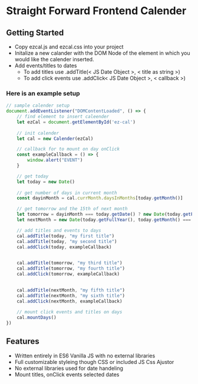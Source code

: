 # Straight Forward Frontend Calender

## Getting Started
* Copy ezcal.js and ezcal.css into your project
* Initalize a new calander with the DOM Node of the element in which you would like the calender inserted.
* Add events/titles to dates
  * To add titles use .addTitle(< JS Date Object >, < title as string >)
  * To add click events use .addClick< JS Date Object >, < callback >)

### Here is an example setup
```javascript
// sample calender setup
document.addEventListener("DOMContentLoaded", () => {
    // find element to insert caleender
    let ezCal = document.getElementById('ez-cal')
    
    // init calender
    let cal = new Calender(ezCal)

    // callback for to mount on day onClick
    const exampleCallback = () => {
        window.alert("EVENT")
    }

    // get today
    let today = new Date()
    
    // get number of days in current month
    const dayinMonth = cal.currMonth.daysInMonths[today.getMonth()]

    // get tomorrow and the 15th of next month
    let tomorrow = dayinMonth === today.getDate() ? new Date(today.getFullYear(), today.getMonth() + 1, 1) : new Date(today.getFullYear(), today.getMonth(), today.getDate() + 1)
    let nextMonth = new Date(today.getFullYear(), today.getMonth() === 11 ? 0 : today.getMonth() + 1, 15)

    // add titles and events to days
    cal.addTitle(today, "my first title")
    cal.addTitle(today, "my second title")
    cal.addClick(today, exampleCallback)

    
    cal.addTitle(tomorrow, "my third title")
    cal.addTitle(tomorrow, "my fourth title")
    cal.addClick(tomorrow, exampleCallback)

    
    cal.addTitle(nextMonth, "my fifth title")
    cal.addTitle(nextMonth, "my sixth title")
    cal.addClick(nextMonth, exampleCallback)
    
    // mount click events and titles on days
    cal.mountDays()
})
```



## Features
* Written entirely in ES6 Vanilla JS with no external libraries
* Full customizable styleing though CSS or included JS Css Ajustor
* No external libraries used for date handeling
* Mount titles, onClick events selected dates



